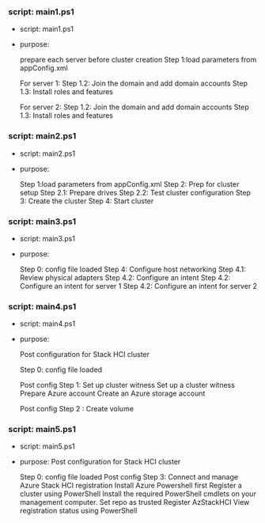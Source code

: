 
### script: main1.ps1

- script: main1.ps1
- purpose: 

    prepare each server before cluster creation 
    Step 1:load parameters from appConfig.xml

    For server 1:
    Step 1.2: Join the domain and add domain accounts
    Step 1.3: Install roles and features

    For server 2:
    Step 1.2: Join the domain and add domain accounts
    Step 1.3: Install roles and features

### script: main2.ps1

- script: main2.ps1
- purpose: 

    Step 1:load parameters from appConfig.xml
    Step 2: Prep for cluster setup
    Step 2.1: Prepare drives
    Step 2.2: Test cluster configuration
    Step 3: Create the cluster
    Step 4: Start cluster 

### script: main3.ps1

- script: main3.ps1
- purpose: 

    Step 0: config file loaded 
    Step 4: Configure host networking
    Step 4.1: Review physical adapters
    Step 4.2: Configure an intent
    Step 4.2: Configure an intent for server 1 
    Step 4.2: Configure an intent for server 2 

### script: main4.ps1

- script: main4.ps1
- purpose: 

    Post configuration for Stack HCI cluster 

    Step 0: config file loaded 

    Post config Step 1: Set up cluster witness
        Set up a cluster witness
        Prepare Azure account 
        Create an Azure storage account

    Post config Step 2 : Create volume


### script: main5.ps1 

- script: main5.ps1
- purpose: 
    Post configuration for Stack HCI cluster 

    Step 0: config file loaded 
    Post config Step 3: Connect and manage Azure Stack HCI registration
        Install Azure Powershell first 
        Register a cluster using PowerShell
        Install the required PowerShell cmdlets on your management computer.
        Set repo as trusted 
        Register AzStackHCI
        View registration status using PowerShell
